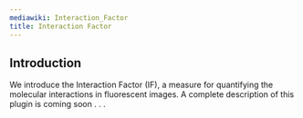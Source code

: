 ```yaml
---
mediawiki: Interaction_Factor
title: Interaction Factor
---
```


## Introduction

We introduce the Interaction Factor (IF), a measure for quantifying the molecular interactions in fluorescent images. A complete description of this plugin is coming soon . . .
